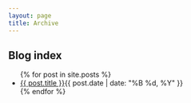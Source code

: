 ```yaml
---
layout: page
title: Archive
---
```

<h2>Blog index</h2>

<div class="archive-list">
	<ul>
		{% for post in site.posts %}
		<li><a href="{{ post.url }}">{{ post.title }}</a><span class="date">{{ post.date | date: "%B %d, %Y" }}</span></li>
		{% endfor %}
	</ul>
</div>